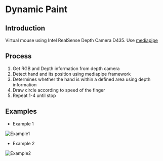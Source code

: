 # Dynamic Paint

## Introduction
Virtual mouse using Intel RealSense Depth Camera D435. Use [mediapipe](https://github.com/google/mediapipe)

## Process
1. Get RGB and Depth information from depth camera
2. Detect hand and its position using mediapipe framework
3. Determines whether the hand is within a defined area using depth information 
4. Draw circle according to speed of the finger
5. Repeat 1-4 until stop

## Examples
* Example 1

![Example1](https://github.com/kukwang/Dynamic_paint/assets/52880303/d050d94b-1bb3-475f-bc98-64dba48259ac)

* Example 2

![Example2](https://github.com/kukwang/Dynamic_paint/assets/52880303/8492f748-d8e4-4663-802c-7df7cf0c7238)
